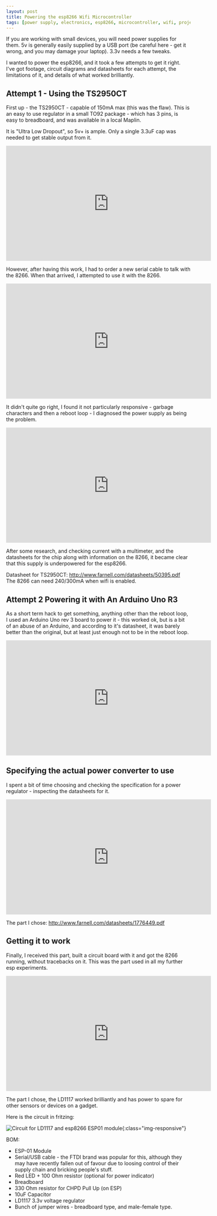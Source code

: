 ```yaml
---
layout: post
title: Powering the esp8266 Wifi Microcontroller
tags: [power supply, electronics, esp8266, microcontroller, wifi, projects]
---
```

If you are working with small devices, you will need power supplies for them. 5v is generally easily supplied by a USB port (be careful here - get it wrong, and you may damage your laptop). 3.3v needs a few tweaks.

I wanted to power the esp8266, and it took a few attempts to get it right. I've got footage, circuit diagrams and datasheets for each attempt, the limitations of it, and details of what worked brilliantly.

## Attempt 1 - Using the TS2950CT

First up - the TS2950CT - capable of 150mA max (this was the flaw).
This is an easy to use regulator in a small TO92 package - which has 3 pins, is easy to breadboard, and was available in a local Maplin.

It is "Ultra Low Dropout", so 5v+ is ample. Only a single 3.3uF cap was needed to get stable output from it.

<div class="embed-responsive embed-responsive-16by9">
<iframe width="560" height="315" src="https://www.youtube.com/embed/TiqSaNfcxJo?rel=0" frameborder="0" allowfullscreen="True"></iframe>
</div>

However, after having this work, I had to order a new serial cable to talk with the 8266. When that arrived, I attempted to use it with the 8266.

<div class="embed-responsive embed-responsive-16by9">
<iframe width="560" height="315" src="https://www.youtube.com/embed/WTrF5spzkZA?rel=0" frameborder="0" allowfullscreen="True"></iframe>
</div>

It didn't quite go right, I found it not particularly responsive - garbage characters and then a reboot loop - I diagnosed the power supply as being the problem.

<div class="embed-responsive embed-responsive-16by9">
<iframe width="560" height="315" src="https://www.youtube.com/embed/LQSVA44UN3k?rel=0" frameborder="0" allowfullscreen="True"></iframe>
</div>

After some research, and checking current with a multimeter, and the datasheets for the chip along with information on the 8266, it became clear that this supply is underpowered for the esp8266.

Datasheet for TS2950CT: <http://www.farnell.com/datasheets/50395.pdf>
The 8266 can need 240/300mA when wifi is enabled.

## Attempt 2 Powering it with An Arduino Uno R3

As a short term hack to get something, anything other than the reboot loop, I used an Arduino Uno rev 3 board to power it - this worked ok, but is a bit of an abuse of an Arduino, and according to it's datasheet, it was barely better than the original, but at least just enough not to be in the reboot loop.

<div class="embed-responsive embed-responsive-16by9">
<iframe width="560" height="315" src="https://www.youtube.com/embed/Kb08nfXgguY?rel=0" frameborder="0" allowfullscreen="True"></iframe>
</div>

## Specifying the actual power converter to use

I spent a bit of time choosing and checking the specification for a power regulator - inspecting the datasheets for it.

<div class="embed-responsive embed-responsive-16by9">
<iframe width="560" height="315" src="https://www.youtube.com/embed/9eVtWcNlzaA?rel=0" frameborder="0" allowfullscreen="True"></iframe>
</div>

The part I chose: <http://www.farnell.com/datasheets/1776449.pdf>

## Getting it to work

Finally, I received this part, built a circuit board with it and got the 8266 running, without tracebacks on it. This was the part used in all my further esp experiments.

<div class="embed-responsive embed-responsive-16by9">
<iframe width="560" height="315" src="https://www.youtube.com/embed/oIST2FkOSQc?rel=0" frameborder="0" allowfullscreen="True"></iframe>
</div>

The part I chose, the LD1117 worked brilliantly and has power to spare for other sensors or devices on a gadget.

Here is the circuit in fritzing:

![Circuit for LD1117 and esp8266 ESP01 module](https://github.com/orionrobots/esp8266_video_series/blob/master/fritzing%20circuits/Basic_esp_and_3v_bb.jpg?raw=true){:class="img-responsive"}

BOM:

* ESP-01 Module
* Serial/USB cable - the FTDI brand was popular for this, although they may have recently fallen out of favour due to loosing control of their supply chain and bricking people's stuff.
* Red LED + 100 Ohm resistor (optional for power indicator)
* Breadboard
* 330 Ohm resistor for CHPD Pull Up (on ESP)
* 10uF Capacitor
* LD1117 3.3v voltage regulator
* Bunch of jumper wires - breadboard type, and male-female type.
